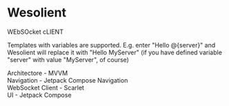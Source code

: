 # Wesolient

WEbSOcket cLIENT

Templates with variables are supported.
E.g. enter "Hello @{server}" and Wesolient will replace it with "Hello MyServer" (if you have defined variable "server" with value "MyServer", of course)

Architectore - MVVM  
Navigation - Jetpack Compose Navigation  
WebSocket Client - Scarlet  
UI - Jetpack Compose
